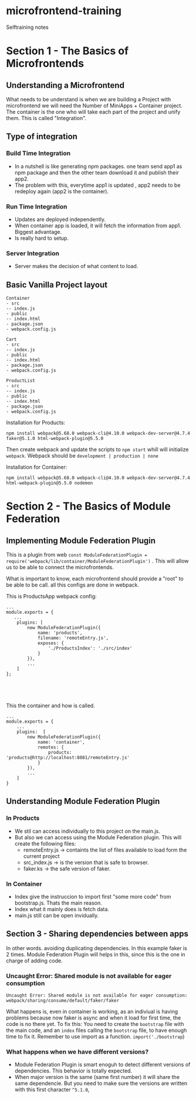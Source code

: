 # microfrontend-training
Selftraining notes

# Section 1 - The Basics of Microfrontends

## Understanding a Microfrontend

What needs to be understand is when we are building a Project with microfrontend we will need the Number of MiniApps  +  Container project. The container is the one who will take each part of the project and unify them. This is called "Integration".

## Type of integration

### Build Time Integration

- In a nutshell is like generating npm packages. one team send app1 as npm package and then the other team download it and publish their app2. 
- The problem with this, everytime app1 is updated , app2 needs to be redeploy again (app2 is the container).

### Run Time Integration

- Updates are deployed independently.
- When container app is loaded, it will fetch the information from app1. Biggest advantage.
- Is really hard to setup.

### Server Integration
- Server makes the decision of what content to load. 

## Basic Vanilla Project layout

```
Container
- src
-- index.js
- public
-- index.html
- package.json
- webpack.config.js

Cart
- src
-- index.js
- public
-- index.html
- package.json
- webpack.config.js

ProductList
- src
-- index.js
- public
-- index.html
- package.json
- webpack.config.js
```

Installation for Products: 
```
npm install webpack@5.68.0 webpack-cli@4.10.0 webpack-dev-server@4.7.4 faker@5.1.0 html-webpack-plugin@5.5.0
```

Then create webpack and update the scripts to `npm start` whill will initialize `webpack`. Webpack should be `development | production | none`

Installation for Container:

````
npm install webpack@5.68.0 webpack-cli@4.10.0 webpack-dev-server@4.7.4 html-webpack-plugin@5.5.0 nodemon
````


# Section 2 - The Basics of Module Federation

## Implementing Module Federation Plugin

This is a plugin from web `const ModuleFederationPlugin = require('webpack/lib/container/ModuleFederationPlugin')` . This will allow us to be able to connect the microfrontends.

What is important to know, each microfrontend should provide a "root" to be able to be call. all this configs are done in webpack.

This is ProductsApp webpack config:

````
...
module.exports = {
   ...
    plugins: [
        new ModuleFederationPlugin({
            name: 'products',
            filename: 'remoteEntry.js',
            exposes: {
                './ProductsIndex': './src/index'
            }
        }),
        ...
    ]
};


 
 
````
This the container and how is called.
````
...
module.exports = {
    ...
    plugins:  [
        new ModuleFederationPlugin({
            name: 'container',
            remotes: {
                products: 'products@http://localhost:8081/remoteEntry.js'
            }
        }),
        ...
    ]
}
````

## Understanding Module Federation Plugin

### In Products

- We stil can access individually to this project on the main.js.
- But also we can access using the Module Federation plugin. This will create the following files:
    - remoteEntry.js -> containts the list of files available to load form the current project
    - src_index.js -> is the version that is safe to browser.
    - faker.ks -> the safe version of faker.

### In Container
- Index give the instruccion to import first "some more code" from bootstrap.js.  Thats the main reason.
- Index what it mainly does is fetch data.
- main.js still can be open invidually.

## Section 3 - Sharing dependencies between apps

In other words. avoiding duplicating dependencies. In this example faker is 2 times. 
Module Federation Plugin will helps in this, since this is the one in charge of adding code.

### Uncaught Error: Shared module is not available for eager consumption

````
Uncaught Error: Shared module is not available for eager consumption: webpack/sharing/consume/default/faker/faker
````
What happens is, even in container is working, as an indiviual is having problems because now faker is async and when it load for first time, the code is no there yet.  To fix this: You need to create the `bootstrap` file with the main code, and an `index` files calling the `bootstrap` file, to have enough time to fix it.  Remember to use import as a function. `import('./bootstrap`)

### What happens when we have different versions?

- Module Federation Plugin is smart enoguh to detect different versions of dependencies. This behavior is totally expected. 
- When major version is the same (same first number) it will share the same dependencie. But you need to make sure the versions are written with this first character `^5.1.0`, 